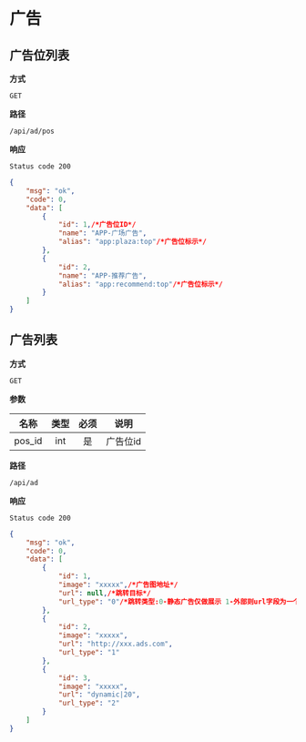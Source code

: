 # 广告

## 广告位列表

**方式**

`GET`

**路径**

`/api/ad/pos`

**响应**

`Status code 200`

```json
{
    "msg": "ok",
    "code": 0,
    "data": [
        {
            "id": 1,/*广告位ID*/
            "name": "APP-广场广告",
            "alias": "app:plaza:top"/*广告位标示*/
        },
        {
            "id": 2,
            "name": "APP-推荐广告",
            "alias": "app:recommend:top"/*广告位标示*/
        }
    ]
}
```

## 广告列表

**方式**

`GET`

**参数**

|  名称  |  类型  | 必须 |                                   说明                                    |
| :----: | :----: | :--: | :-----------------------------------------------------------------------: |
| pos_id | int |  是  |                 广告位id                |

**路径**

`/api/ad`

**响应**

`Status code 200`

```json
{
    "msg": "ok",
    "code": 0,
    "data": [
        {
            "id": 1,
            "image": "xxxxx",/*广告图地址*/
            "url": null,/*跳转目标*/
            "url_type": "0"/*跳转类型:0-静态广告仅做展示 1-外部则url字段为一个网页连接地址使用webview进行加载 2-内部连接 根绝规定进行跳转*/
        },
        {
            "id": 2,
            "image": "xxxxx",
            "url": "http://xxx.ads.com",
            "url_type": "1"
        },
        {
            "id": 3,
            "image": "xxxxx",
            "url": "dynamic|20",
            "url_type": "2"
        }
    ]
}
```


